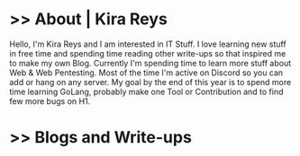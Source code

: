 # >> About | Kira Reys

Hello, I'm Kira Reys and I am interested in IT Stuff. I love learning new stuff in free time and spending time reading other write-ups so that inspired me to make my own Blog. Currently I'm spending time to learn more stuff about Web & Web Pentesting. Most of the time I'm active on Discord so you can add or hang on any server. My goal by the end of this year is to spend more time learning GoLang, probably make one Tool or Contribution and to find few more bugs on H1.

# >> Blogs and Write-ups



